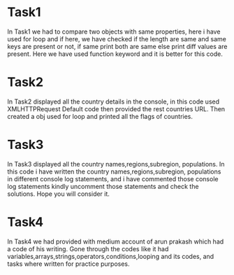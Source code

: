 # Task1
In Task1 we had to compare two objects with same properties, here i have used for loop and if here, we have checked if the length are same and same keys are present or not, if same print both are same else print diff values are present. Here we have used function keyword and it is better for this code.

# Task2
 In Task2 displayed all the country details in the console, in this code used XMLHTTPRequest Default code then provided the rest countries URL. Then created a obj used for loop and printed all the flags of countries.

 # Task3
 In Task3 displayed all the country names,regions,subregion, populations. In this code i have written the country names,regions,subregion, populations in different console log statements, and i have commented those console log statements kindly uncomment those statements and check the solutions. Hope you will consider it.

 # Task4
 In Task4 we had provided with medium account of arun prakash which had a code of his writing. Gone through the codes like it had variables,arrays,strings,operators,conditions,looping and its codes, and tasks where written for practice purposes. 

